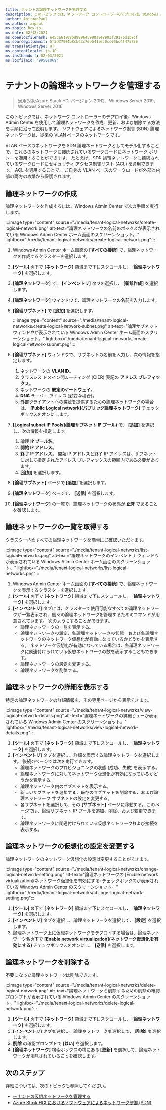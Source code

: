 ```yaml
---
title: テナントの論理ネットワークを管理する
description: このトピックでは、ネットワーク コントローラーのデプロイ後、Windows Admin Center を使用して論理ネットワークを作成、更新、および削除する方法を手順に沿って説明します。
author: AnirbanPaul
ms.author: anpaul
ms.topic: how-to
ms.date: 02/02/2021
ms.openlocfilehash: e45ca61a09bd989645998a2e8993f29176d1b9cf
ms.sourcegitcommit: 5f3d37994b8cb63c76e54136c0cc05bc4f475950
ms.translationtype: HT
ms.contentlocale: ja-JP
ms.lasthandoff: 02/03/2021
ms.locfileid: "99501069"
---
```

# <a name="manage-tenant-logical-networks"></a>テナントの論理ネットワークを管理する

>適用対象:Azure Stack HCI バージョン 20H2、Windows Server 2019、Windows Server 2016

このトピックでは、ネットワーク コントローラーのデプロイ後、Windows Admin Center を使用して論理ネットワークを作成、更新、および削除する方法を手順に沿って説明します。 ソフトウェアによるネットワーク制御 (SDN) 論理ネットワークは、従来の VLAN ベースのネットワークです。

VLAN ベースのネットワークを SDN 論理ネットワークとしてモデル化することで、これらのネットワークに接続されているワークロードにネットワーク ポリシーを適用することができます。 たとえば、SDN 論理ネットワークに接続されているワークロードにセキュリティ アクセス制御リスト (ACL) を適用できます。 ACL を適用することで、 ご自身の VLAN ベースのワークロードが外部と内部の両方の攻撃から保護されます。

## <a name="create-a-logical-network"></a>論理ネットワークの作成
論理ネットワークを作成するには、Windows Admin Center で次の手順を実行します。

:::image type="content" source="./media/tenant-logical-networks/create-logical-network.png" alt-text="論理ネットワークの名前のボックスが表示されている Windows Admin Center ホーム画面のスクリーンショット。" lightbox="./media/tenant-logical-networks/create-logical-network.png":::

1. Windows Admin Center ホーム画面の **[すべての接続]** で、論理ネットワークを作成するクラスターを選択します。
1. **[ツール]** の下で **[ネットワーク]** 領域まで下にスクロールし、 **[論理ネットワーク]** を選択します。
1. **[論理ネットワーク]** で、 **[インベントリ]** タブを選択し、 **[新規作成]** を選択します。
1. **[論理ネットワーク]** ウィンドウで、論理ネットワークの名前を入力します。
1. **[論理サブネット]** で **[追加]** を選択します。

    :::image type="content" source="./media/tenant-logical-networks/create-logical-network-subnet.png" alt-text="論理サブネット ウィンドウが表示されている Windows Admin Center ホーム画面のスクリーンショット。" lightbox="./media/tenant-logical-networks/create-logical-network-subnet.png":::

1. **[論理サブネット]** ウィンドウで、サブネットの名前を入力し、次の情報を指定します。
    1. ネットワークの **VLAN ID**。
    1. クラスレス ドメイン間ルーティング (CIDR) 表記の **アドレス プレフィックス**。
    1. ネットワークの **既定のゲートウェイ**。
    1. **DNS** サーバー アドレス (必要な場合)。
    1. 外部クライアントへの接続を提供するための論理ネットワークの場合は、 **[Public Logical network]\(パブリック論理ネットワーク\)** チェックボックスをオンにします。
1. **[Logical subnet IP Pools]\(論理サブネット IP プール\)** で、 **[追加]** を選択し、次の情報を指定します。
    1. 論理 **IP プール名**。
    1. **開始 IP アドレス**。
    1. **終了 IP アドレス**。 開始 IP アドレスと終了 IP アドレスは、サブネットに対して指定されたアドレス プレフィックスの範囲内である必要があります。
    1. **[追加]** を選択します。
1. **[論理サブネット]** ページで **[追加]** を選択します。
1. **[論理ネットワーク]** ページで、 **[送信]** を選択します。
1. **[論理ネットワーク]** の一覧で、論理ネットワークの状態が **正常** であることを確認します。

## <a name="get-a-list-of-logical-networks"></a>論理ネットワークの一覧を取得する
クラスター内のすべての論理ネットワークを簡単にご確認いただけます。

:::image type="content" source="./media/tenant-logical-networks/list-logical-networks.png" alt-text="論理ネットワークのインベントリ ウィンドウが表示されている Windows Admin Center ホーム画面のスクリーンショット。" lightbox="./media/tenant-logical-networks/list-logical-networks.png":::

1. Windows Admin Center ホーム画面の **[すべての接続]** で、論理ネットワークを表示するクラスターを選択します。
1. **[ツール]** の下で **[ネットワーク]** 領域まで下にスクロールし、 **[論理ネットワーク]** を選択します。
1. **[インベントリ]** タブには、クラスターで使用可能なすべての論理ネットワークが一覧表示され、個々の論理ネットワークを管理するためのコマンドが用意されています。 次のようにすることができます。
    - 論理ネットワークの一覧を表示する。
    - 論理ネットワークの設定、各論理ネットワークの状態、および各論理ネットワークのネットワーク仮想化が有効になっているかどうかを表示する。 ネットワーク仮想化が有効になっている場合は、各論理ネットワークに関連付けられている仮想ネットワークの数を表示することもできます。
    - 論理ネットワークの設定を変更する。
    - 論理ネットワークを削除する。

## <a name="view-logical-network-details"></a>論理ネットワークの詳細を表示する
特定の論理ネットワークの詳細情報を、その専用ページから表示できます。

:::image type="content" source="./media/tenant-logical-networks/view-logical-network-details.png" alt-text="論理ネットワークの詳細ビューが表示されている Windows Admin Center のスクリーンショット。" lightbox="./media/tenant-logical-networks/view-logical-network-details.png":::

1. **[ツール]** の下で **[ネットワーク]** 領域まで下にスクロールし、 **[論理ネットワーク]** を選択します。
1. **[インベントリ]** タブを選択し、詳細を表示する論理ネットワークを選択します。 後続のページでは次を実行できます。
    - 論理ネットワークのプロビジョニングの状態 (成功、失敗) を表示する。
    - 論理ネットワークに対してネットワーク仮想化が有効になっているかどうかを表示する。
    - 論理ネットワーク内のサブネットを表示する。
    - 新しいサブネットを追加する、既存のサブネットを削除する、および論理ネットワーク サブネットの設定を変更する。
    - 各サブネットを選択して、その **[サブネット]** ページに移動する。このページでは、論理サブネット IP プールを追加、削除、および変更できます。
    - 論理ネットワークに関連付けられている仮想ネットワークおよび接続を表示する。

## <a name="change-a-logical-networks-virtualization-setting"></a>論理ネットワークの仮想化の設定を変更する
論理ネットワークのネットワーク仮想化の設定は変更することができます。

:::image type="content" source="./media/tenant-logical-networks/change-logical-network-setting.png" alt-text="論理ネットワークの [Enable network virtualization]\(ネットワーク仮想化を有効にする\) チェックボックスが表示されている Windows Admin Center のスクリーンショット。" lightbox="./media/tenant-logical-networks/change-logical-network-setting.png":::

1. **[ツール]** の下で **[ネットワーク]** 領域まで下にスクロールし、 **[論理ネットワーク]** を選択します。
1. **[インベントリ]** タブを選択し、論理ネットワークを選択して、 **[設定]** を選択します。
1. 論理ネットワーク上に仮想ネットワークをデプロイする場合は、論理ネットワーク名の下で **[Enable network virtualization]\(ネットワーク仮想化を有効にする\)** チェックボックスをオンにし、 **[送信]** を選択します。

## <a name="delete-a-logical-network"></a>論理ネットワークを削除する
不要になった論理ネットワークは削除できます。

:::image type="content" source="./media/tenant-logical-networks/delete-logical-network.png" alt-text="論理ネットワークを削除するための削除の確認プロンプトが表示されている Windows Admin Center のスクリーンショット。" lightbox="./media/tenant-logical-networks/delete-logical-network.png":::

1. **[ツール]** の下で **[ネットワーク]** 領域まで下にスクロールし、 **[論理ネットワーク]** を選択します。
1. **[インベントリ]** タブを選択し、論理ネットワークを選択して、 **[削除]** を選択します。
1. **削除** の確認プロンプトで **[はい]** を選択します。
1. **[論理ネットワーク]** 検索ボックスの横にある **[更新]** を選択して、論理ネットワークが削除されていることを確認します。

## <a name="next-steps"></a>次のステップ
詳細については、次のトピックも参照してください。
- [テナントの仮想ネットワークを管理する](tenant-virtual-networks.md)
- [Azure Stack HCI におけるソフトウェアによるネットワーク制御 (SDN)](../concepts/software-defined-networking.md)

